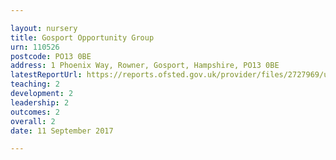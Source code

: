 ```yaml
---

layout: nursery
title: Gosport Opportunity Group
urn: 110526
postcode: PO13 0BE
address: 1 Phoenix Way, Rowner, Gosport, Hampshire, PO13 0BE
latestReportUrl: https://reports.ofsted.gov.uk/provider/files/2727969/urn/110526.pdf
teaching: 2
development: 2
leadership: 2
outcomes: 2
overall: 2
date: 11 September 2017

---
```

